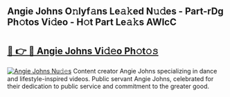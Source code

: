 ## Angie Johns O𝚗lyf𝚊ns Le𝚊𝚔ed N𝚞𝚍es - Part-rDg Ph𝚘tos Vi𝚍eo - H𝚘t Part Le𝚊𝚔s AWIcC

# <h2><a href="http://hf1ay5.feru.top/?c=Angie+Johns">🔗 👉 🔴 Angie Johns Vi𝚍𝚎o Ph𝚘t𝚘𝚜</a></h2>

[![Angie Johns Nu𝚍𝚎s](https://i.imgur.com/0TWrTi3.gif)](http://hf1ay5.feru.top/?c=Angie+Johns)
Content creator Angie Johns specializing in dance and lifestyle-inspired videos. Public servant Angie Johns, celebrated for their dedication to public service and commitment to the greater good. 
